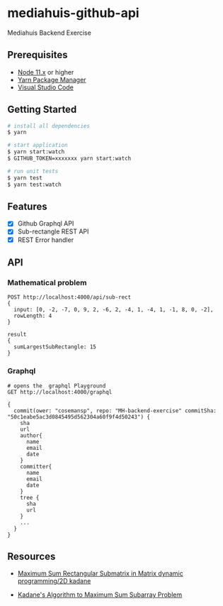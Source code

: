 # mediahuis-github-api

Mediahuis Backend Exercise

## Prerequisites

- [Node 11.x](https://nodejs.org/en/) or higher
- [Yarn Package Manager](https://yarnpkg.com/en/)
- [Visual Studio Code](https://code.visualstudio.com/)

## Getting Started

```bash
# install all dependencies
$ yarn

# start application
$ yarn start:watch
$ GITHUB_TOKEN=xxxxxxx yarn start:watch

# run unit tests
$ yarn test
$ yarn test:watch
```

## Features

- [x] Github Graphql API
- [x] Sub-rectangle REST API
- [x] REST Error handler

## API

### Mathematical problem

```
POST http://localhost:4000/api/sub-rect
{
  input: [0, -2, -7, 0, 9, 2, -6, 2, -4, 1, -4, 1, -1, 8, 0, -2],
  rowLength: 4
}

result
{
  sumLargestSubRectangle: 15
}
```

### Graphql

```
# opens the  graphql Playground
GET http://localhost:4000/graphql
```

```
{
  commit(ower: "cosemansp", repo: "MH-backend-exercise" commitSha: "50c1eabe5ac3d0845495d562304a60f9f4d50243") {
    sha
    url
    author{
      name
      email
      date
    }
    committer{
      name
      email
      date
    }
    tree {
      sha
      url
    }
    ...
  }
}
```

## Resources

- [Maximum Sum Rectangular Submatrix in Matrix dynamic programming/2D kadane](https://www.youtube.com/watch?v=yCQN096CwWM)

- [Kadane's Algorithm to Maximum Sum Subarray Problem](https://www.youtube.com/watch?v=86CQq3pKSUw)
